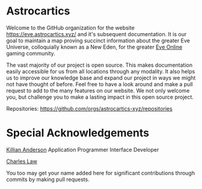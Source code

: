 # Astrocartics

Welcome to the GitHub organization for the website https://eve.astrocartics.xyz/ and it's subsequent documentation. It is our goal to maintain a map proving succinct information about the greater Eve Universe, colloquially known as a New Eden, for the greater [Eve Online](https://www.eveonline.com/) gaming community. 

The vast majority of our project is open source. This makes documentation easily accessible for us from all locations through any modality. It also helps us to improve our knowledge base and expand our project in ways we might not have thought of before. 
Feel free to have a look around and make a pull request to add to the many features on our website. We not only welcome you, but challenge you to make a lasting impact in this open source project.

Repositories: https://github.com/orgs/astrocartics-xyz/repositories

# Special Acknowledgements

[Killian Anderson](https://github.com/kandrsn99) Application Programmer Interface Developer

[Charles Law](https://github.com/claw726)

You too may get your name added here for significant contributions through commits by making pull requests.
